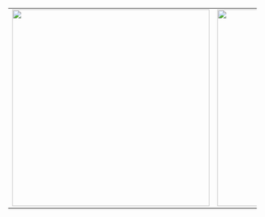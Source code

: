 <!-- TABLE START -->
   <table border="0.9" width="100%" cellspacing="12" cellpadding="5" align="center">
   <tbody>
      <tr>
      <td align="left" width="50%">
      <a href="https://softuni.bg/certificates/details/80470/3750ade7">
	<img src="https://i.imgur.com/YxSdukZ.png" width="400">
      </a> 
      </td>
      <td align="right" width="50%">
      <a href="https://softuni.bg/certificates/details/80470/3750ade7">
	<img src="https://i.imgur.com/sficZcM.png" width="400">
      </a>
      </td>
      </tr>
   </tbody>
   </table>
<!-- TABLE END -->
